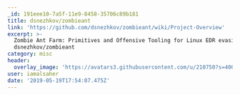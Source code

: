 ```yaml
---
_id: 191eee10-7a5f-11e9-8458-35706c89b181
title: dsnezhkov/zombieant
link: 'https://github.com/dsnezhkov/zombieant/wiki/Project-Overview'
excerpt: >-
  Zombie Ant Farm: Primitives and Offensive Tooling for Linux EDR evasion. -
  dsnezhkov/zombieant
category: misc
header:
  overlay_image: 'https://avatars3.githubusercontent.com/u/210750?s=400&v=4'
user: iamalsaher
date: '2019-05-19T17:54:07.475Z'
---
```



